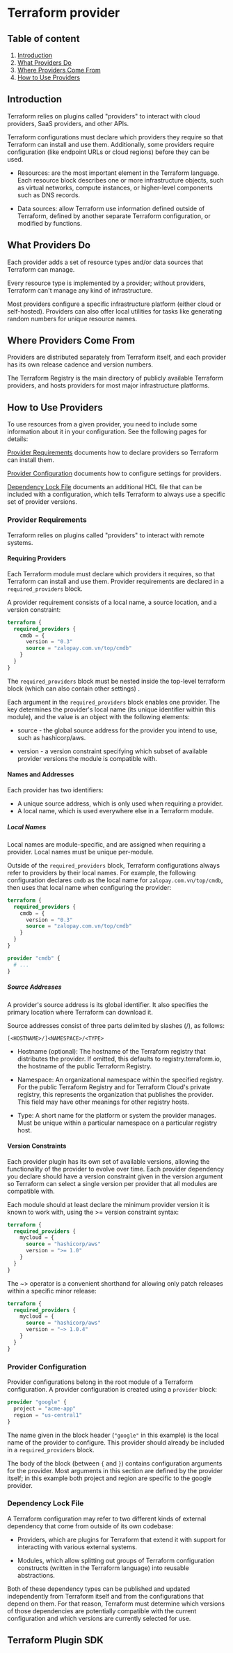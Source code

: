 # Terraform provider

## Table of content

1. [Introduction](#introduction)
2. [What Providers Do](#what-providers-do)
3. [Where Providers Come From](#where-providers-come-from)
4. [How to Use Providers](#how-to-use-providers)

## Introduction

Terraform relies on plugins called "providers" to interact with cloud providers, SaaS providers, and other APIs.

Terraform configurations must declare which providers they require so that Terraform can install and use them.
Additionally, some providers require configuration (like endpoint URLs or cloud regions) before they can be used.

- Resources: are the most important element in the Terraform language. Each resource block describes one or more
  infrastructure objects, such as virtual networks, compute instances, or higher-level components such as DNS records.

- Data sources: allow Terraform use information defined outside of Terraform, defined by another separate Terraform
  configuration, or modified by functions.

## What Providers Do

Each provider adds a set of resource types and/or data sources that Terraform can manage.

Every resource type is implemented by a provider; without providers, Terraform can't manage any kind of infrastructure.

Most providers configure a specific infrastructure platform (either cloud or self-hosted). Providers can also offer
local utilities for tasks like generating random numbers for unique resource names.

## Where Providers Come From

Providers are distributed separately from Terraform itself, and each provider has its own release cadence and version
numbers.

The Terraform Registry is the main directory of publicly available Terraform providers, and hosts providers for most
major infrastructure platforms.

## How to Use Providers

To use resources from a given provider, you need to include some information about it in your configuration. See the
following pages for details:

[Provider Requirements](#provider-requirements) documents how to declare providers so Terraform can install them.

[Provider Configuration](#provider-configuration) documents how to configure settings for providers.

[Dependency Lock File](#dependency-lock-file) documents an additional HCL file that can be included with a
configuration, which tells Terraform to always use a specific set of provider versions.

### Provider Requirements

Terraform relies on plugins called "providers" to interact with remote systems.

#### Requiring Providers

Each Terraform module must declare which providers it requires, so that Terraform can install and use them. Provider
requirements are declared in a `required_providers` block.

A provider requirement consists of a local name, a source location, and a version constraint:

```terraform
terraform {
  required_providers {
    cmdb = {
      version = "0.3"
      source = "zalopay.com.vn/top/cmdb"
    }
  }
}
```

The `required_providers` block must be nested inside the top-level terraform block (which can also contain other
settings)
.

Each argument in the `required_providers` block enables one provider. The key determines the provider's local name (its
unique identifier within this module), and the value is an object with the following elements:

- source - the global source address for the provider you intend to use, such as hashicorp/aws.

- version - a version constraint specifying which subset of available provider versions the module is compatible with.

#### Names and Addresses

Each provider has two identifiers:

- A unique source address, which is only used when requiring a provider.
- A local name, which is used everywhere else in a Terraform module.

##### Local Names

Local names are module-specific, and are assigned when requiring a provider. Local names must be unique per-module.

Outside of the `required_providers` block, Terraform configurations always refer to providers by their local names. For
example, the following configuration declares `cmdb` as the local name for `zalopay.com.vn/top/cmdb`, then uses that
local name when configuring the provider:

```terraform
terraform {
  required_providers {
    cmdb = {
      version = "0.3"
      source = "zalopay.com.vn/top/cmdb"
    }
  }
}

provider "cmdb" {
  # ...
}
```

##### Source Addresses

A provider's source address is its global identifier. It also specifies the primary location where Terraform can
download it.

Source addresses consist of three parts delimited by slashes (/), as follows:

`[<HOSTNAME>/]<NAMESPACE>/<TYPE>`

- Hostname (optional): The hostname of the Terraform registry that distributes the provider. If omitted, this defaults
  to registry.terraform.io, the hostname of the public Terraform Registry.

- Namespace: An organizational namespace within the specified registry. For the public Terraform Registry and for
  Terraform Cloud's private registry, this represents the organization that publishes the provider. This field may have
  other meanings for other registry hosts.

- Type: A short name for the platform or system the provider manages. Must be unique within a particular namespace on a
  particular registry host.

#### Version Constraints

Each provider plugin has its own set of available versions, allowing the functionality of the provider to evolve over
time. Each provider dependency you declare should have a version constraint given in the version argument so Terraform
can select a single version per provider that all modules are compatible with.

Each module should at least declare the minimum provider version it is known to work with, using the >= version
constraint syntax:

```terraform
terraform {
  required_providers {
    mycloud = {
      source = "hashicorp/aws"
      version = ">= 1.0"
    }
  }
}
```

The ~> operator is a convenient shorthand for allowing only patch releases within a specific minor release:

```terraform
terraform {
  required_providers {
    mycloud = {
      source = "hashicorp/aws"
      version = "~> 1.0.4"
    }
  }
}
```

### Provider Configuration

Provider configurations belong in the root module of a Terraform configuration. A provider configuration is created
using a `provider` block:

```terraform
provider "google" {
  project = "acme-app"
  region = "us-central1"
}
```

The name given in the block header (`"google"` in this example) is the local name of the provider to configure. This
provider should already be included in a `required_providers` block.

The body of the block (between `{` and `}`) contains configuration arguments for the provider. Most arguments in this
section are defined by the provider itself; in this example both project and region are specific to the google provider.

### Dependency Lock File

A Terraform configuration may refer to two different kinds of external dependency that come from outside of its own
codebase:

- Providers, which are plugins for Terraform that extend it with support for interacting with various external systems.

- Modules, which allow splitting out groups of Terraform configuration constructs (written in the Terraform language)
  into reusable abstractions.

Both of these dependency types can be published and updated independently from Terraform itself and from the
configurations that depend on them. For that reason, Terraform must determine which versions of those dependencies are
potentially compatible with the current configuration and which versions are currently selected for use.

## Terraform Plugin SDK


